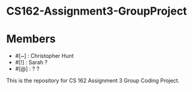 # CS162-Assignment3-GroupProject

Members
=======
- #[~] : Christopher Hunt
- #[!] : Sarah ?
- #[@] : ? ?


This is the repository for CS 162 Assignment 3 Group Coding Project.


